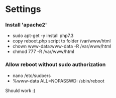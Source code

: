 # Settings

### Install 'apache2'

- sudo apt-get -y install php7.3
- copy reboot.php script to folder /var/www/html
- chown www-data:www-data -R /var/www/html
- chmod 777 -R /var/www/html

### Allow reboot without sudo authorization

- nano /etc/sudoers
- %www-data ALL=NOPASSWD: /sbin/reboot

Should work  :)